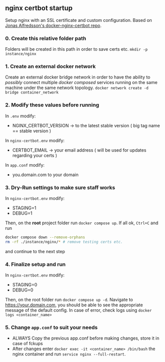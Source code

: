 ## nginx certbot startup

Setup nginx with an SSL certificate and custom configuration. Based on [Jonas Alfredsson's docker-nginx-certbot repo](https://github.com/JonasAlfredsson/docker-nginx-certbot).

### 0. Create this relative folder path

Folders will be created in this path in order to save certs etc.
`mkdir -p instance/nginx`

### 1. Create an external docker network

Create an external docker bridge network in order to have the ability to _possibly_ connect multiple _docker composed_ services running on the same machine under the same network topology. 
`docker network create -d bridge container_network`

### 2. Modify these values before running
In `.env` modify:
- NGINX_CERTBOT_VERSION -> to the latest stable version ( big tag name == stable version )

In `nginx-certbot.env` modify:
- CERTBOT_EMAIL -> your email address ( will be used for updates regarding your certs )

In `app.conf` modify:
- you.domain.com to your domain

### 3. Dry-Run settings to make sure staff works
In `nginx-certbot.env` modify:
- STAGING=1
- DEBUG=1

Then, on the __root__ project folder run `docker compose up`.
If all ok, `Ctrl+C` and run 

```bash
docker compose down --remove-orphans
rm -rf ./instance/nginx/* # remove testing certs etc.
```

and continue to the next step

### 4. Finalize setup and run 
In `nginx-certbot.env` modify:
- STAGING=0
- DEBUG=0

Then, on the root folder run `docker compose up -d`.
Navigate to https://your.domain.com, you should be able to see the appropriate message of the default config.
In case of error, check logs using `docker logs <container_name>`

### 5. Change `app.conf` to suit your needs
- ALWAYS Copy the previous app.conf before making changes, store it in case of fckups
- After changes enter `docker exec -it <container_name> /bin/bash` the nginx container and run `service nginx --full-restart`.